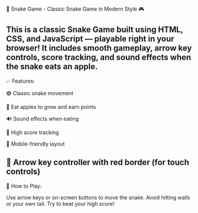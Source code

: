 🐍 Snake Game - Classic Snake Game in Modern Style 🎮

This is a classic Snake Game built using HTML, CSS, and JavaScript — playable right in your browser!
It includes smooth gameplay, arrow key controls, score tracking, and sound effects when the snake eats an apple.
---
✅ Features:

🟢 Classic snake movement

🍎 Eat apples to grow and earn points

🔊 Sound effects when eating

💾 High score tracking

📱 Mobile-friendly layout

🔴 Arrow key controller with red border (for touch controls)
---
🚀 How to Play:

Use arrow keys or on-screen buttons to move the snake.
Avoid hitting walls or your own tail.
Try to beat your high score!


